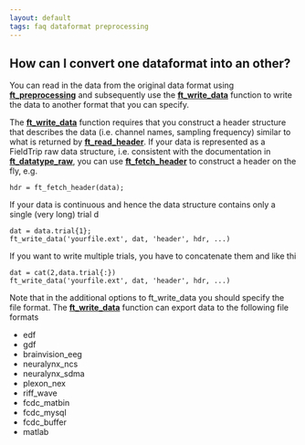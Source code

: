 ```yaml
---
layout: default
tags: faq dataformat preprocessing
---
```


## How can I convert one dataformat into an other?

You can read in the data from the original data format using **[ft_preprocessing](/reference/ft_preprocessing.html)** and subsequently use the **[ft_write_data](/reference/ft_write_data)** function to write the data to another  format that you can specify.

The **[ft_write_data](/reference/ft_write_data)** function requires that you construct a header structure that describes the data (i.e. channel names, sampling frequency) similar to what is returned by **[ft_read_header](/reference/ft_read_header.html)**. If your data is represented as a FieldTrip raw data structure, i.e. consistent with the documentation in **[ft_datatype_raw](/reference/ft_datatype_raw.html)**, you can use **[ft_fetch_header](/reference/ft_fetch_header)** to construct a header on the fly, e.g.

    hdr = ft_fetch_header(data);

If your data is continuous and hence the data structure contains only a single (very long) trial d

    dat = data.trial{1};
    ft_write_data('yourfile.ext', dat, 'header', hdr, ...)

If you want to write multiple trials, you have to concatenate them and like thi

    dat = cat(2,data.trial{:})
    ft_write_data('yourfile.ext', dat, 'header', hdr, ...)

Note that in the additional options to ft_write_data you should specify the file format. The **[ft_write_data](/reference/ft_write_data.html)** function can export data to the following file formats

*  edf
*  gdf
*  brainvision_eeg
*  neuralynx_ncs
*  neuralynx_sdma
*  plexon_nex
*  riff_wave
*  fcdc_matbin
*  fcdc_mysql
*  fcdc_buffer
*  matlab  
